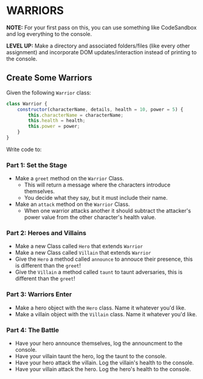 # WARRIORS

**NOTE:** For your first pass on this, you can use something like CodeSandbox and log everything to the console.

**LEVEL UP:** Make a directory and associated folders/files (like every other assignment) and incorporate DOM updates/interaction instead of printing to the console.

## Create Some Warriors

Given the following `Warrior` class:

```js
class Warrior {
    constructor(characterName, details, health = 10, power = 5) {
        this.characterName = characterName;
        this.health = health;
        this.power = power;
    }
}
```

Write code to:

### Part 1: Set the Stage

- Make a `greet` method on the `Warrior` Class.
  - This will return a message where the characters introduce themselves.
  - You decide what they say, but it must include their name.
- Make an `attack` method on the `Warrior` Class.
  - When one warrior attacks another it should subtract the attacker's power value from the other character's health value.

### Part 2: Heroes and Villains

- Make a new Class called `Hero` that extends `Warrior`
- Make a new Class called `Villain` that extends `Warrior`
- Give the `Hero` a method called `announce` to annouce their presence, this is different than the `greet`!
- Give the `Villain` a method called `taunt` to taunt adversaries, this is different than the `greet`!

### Part 3: Warriors Enter

- Make a hero object with the `Hero` class. Name it whatever you'd like.
- Make a villain object with the `Villain` class. Name it whatever you'd like.

### Part 4: The Battle

- Have your hero announce themselves, log the announcment to the console.
- Have your villain taunt the hero, log the taunt to the console.
- Have your hero attack the villain. Log the villain's health to the console.
- Have your villain attack the hero. Log the hero's health to the console.
